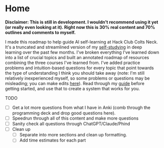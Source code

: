 # Home

**Disclaimer: This is still in development. I wouldn't recommend using it yet (or really even looking at it). Right now this is 30% real content and 70% outlines and comments to myself.**&#x20;

I made this roadmap to help guide AI self-learning at Hack Club Colts Neck. It's a truncated and streamlined version of my [self-studying](home/my-journey.md) in deep learning over the past few months. I've broken everything I've learned down into a list of crucial topics and built an annotated roadmap of resources combining the three courses I've learned from. I've added practice problems and intuition-based questions for every topic that point towards the type of understanding I think you should take away (note: I'm still relatively inexperienced myself, so some problems or questions may be misleading; you can make edits [here](https://github.com/Vihaan3/Deep-Learning-Roadmap)). Read through my [guide](home/guide-to-using-this.md) before getting started, and use that to create a system that works for you.&#x20;

TODO

* [ ] Get a lot more questions from what I have in Anki (comb through the programming deck and drop good questions here).&#x20;
* [ ] Speedrun through all of this content and make more questions
* [ ] Sanity check all questions through ChatGPT/Claude/Phind
* [ ] Clean up
  * [ ] Separate into more sections and clean up formatting.
  * [ ] Add time estimates for each part

